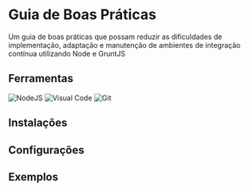 # Guia de Boas Práticas
Um guia de boas práticas que possam reduzir as dificuldades de implementação, adaptação e manutenção de ambientes de integração contínua utilizando Node e GruntJS

## Ferramentas
![NodeJS](https://nodejs.org/en/download/)
![Visual Code](https://code.visualstudio.com/Download)
![Git](https://git-scm.com/downloads)

## Instalações

## Configurações

## Exemplos
